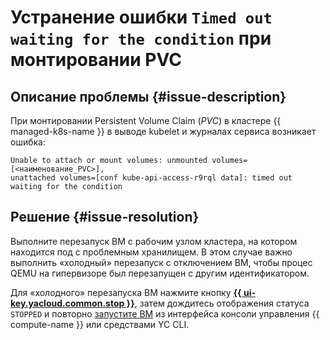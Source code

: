 # Устранение ошибки `Timed out waiting for the condition` при монтировании PVC


## Описание проблемы {#issue-description}

При монтировании Persistent Volume Claim (*PVC*) в кластере {{ managed-k8s-name }} в выводе kubelet и журналах сервиса возникает ошибка:
```
Unable to attach or mount volumes: unmounted volumes=[<наименование_PVC>],
unattached volumes=[conf kube-api-access-r9rql data]: timed out waiting for the condition
```

## Решение {#issue-resolution}

Выполните перезапуск ВМ с рабочим узлом кластера, на котором находится под с проблемным хранилищем. В этом случае важно выполнить «холодный» перезапуск с отключением ВМ, чтобы процес QEMU на гипервизоре был перезапущен с другим идентификатором.

Для «холодного» перезапуска ВМ нажмите кнопку [**{{ ui-key.yacloud.common.stop }}**](../../../compute/operations/vm-control/vm-stop-and-start.md#stop), затем дождитесь отображения статуса `STOPPED` и повторно [запустите ВМ](../../../compute/operations/vm-control/vm-stop-and-start.md#start) из интерфейса консоли управления {{ compute-name }} или средствами YC CLI.
